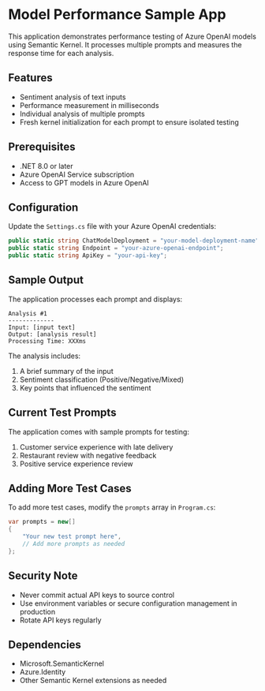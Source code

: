 # Model Performance Sample App

This application demonstrates performance testing of Azure OpenAI models using Semantic Kernel. It processes multiple prompts and measures the response time for each analysis.

## Features

- Sentiment analysis of text inputs
- Performance measurement in milliseconds
- Individual analysis of multiple prompts
- Fresh kernel initialization for each prompt to ensure isolated testing

## Prerequisites

- .NET 8.0 or later
- Azure OpenAI Service subscription
- Access to GPT models in Azure OpenAI

## Configuration

Update the `Settings.cs` file with your Azure OpenAI credentials:

```csharp
public static string ChatModelDeployment = "your-model-deployment-name";
public static string Endpoint = "your-azure-openai-endpoint";
public static string ApiKey = "your-api-key";
```

## Sample Output

The application processes each prompt and displays:
```
Analysis #1
-------------
Input: [input text]
Output: [analysis result]
Processing Time: XXXms
```

The analysis includes:
1. A brief summary of the input
2. Sentiment classification (Positive/Negative/Mixed)
3. Key points that influenced the sentiment

## Current Test Prompts

The application comes with sample prompts for testing:
1. Customer service experience with late delivery
2. Restaurant review with negative feedback
3. Positive service experience review

## Adding More Test Cases

To add more test cases, modify the `prompts` array in `Program.cs`:

```csharp
var prompts = new[]
{
    "Your new test prompt here",
    // Add more prompts as needed
};
```

## Security Note

- Never commit actual API keys to source control
- Use environment variables or secure configuration management in production
- Rotate API keys regularly

## Dependencies

- Microsoft.SemanticKernel
- Azure.Identity
- Other Semantic Kernel extensions as needed
